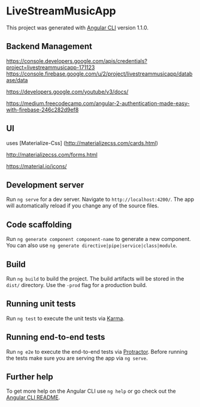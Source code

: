 # LiveStreamMusicApp

This project was generated with [Angular CLI](https://github.com/angular/angular-cli) version 1.1.0.


## Backend Management
https://console.developers.google.com/apis/credentials?project=livestreammusicapp-171123
https://console.firebase.google.com/u/2/project/livestreammusicapp/database/data

https://developers.google.com/youtube/v3/docs/

https://medium.freecodecamp.com/angular-2-authentication-made-easy-with-firebase-246c282d9ef8

## UI
uses [Materialize-Css] 
(http://materializecss.com/cards.html)

http://materializecss.com/forms.html

https://material.io/icons/

## Development server

Run `ng serve` for a dev server. Navigate to `http://localhost:4200/`. The app will automatically reload if you change any of the source files.

## Code scaffolding

Run `ng generate component component-name` to generate a new component. You can also use `ng generate directive|pipe|service|class|module`.

## Build

Run `ng build` to build the project. The build artifacts will be stored in the `dist/` directory. Use the `-prod` flag for a production build.

## Running unit tests

Run `ng test` to execute the unit tests via [Karma](https://karma-runner.github.io).

## Running end-to-end tests

Run `ng e2e` to execute the end-to-end tests via [Protractor](http://www.protractortest.org/).
Before running the tests make sure you are serving the app via `ng serve`.

## Further help

To get more help on the Angular CLI use `ng help` or go check out the [Angular CLI README](https://github.com/angular/angular-cli/blob/master/README.md).
